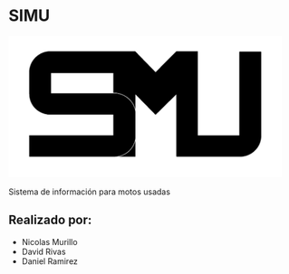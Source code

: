 # SIMU

<img src="/images/logo-simu.png" width="auto" height="250">

Sistema de información para motos usadas

## Realizado por:

* Nicolas Murillo
* David Rivas
* Daniel Ramirez
